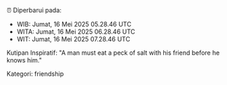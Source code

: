 ⏰ Diperbarui pada:
- WIB: Jumat, 16 Mei 2025 05.28.46 UTC
- WITA: Jumat, 16 Mei 2025 06.28.46 UTC
- WIT: Jumat, 16 Mei 2025 07.28.46 UTC

Kutipan Inspiratif:
"A man must eat a peck of salt with his friend before he knows him."


Kategori: friendship

